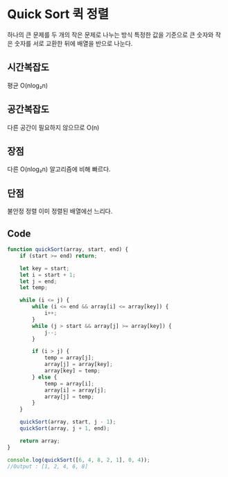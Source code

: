 # Quick Sort 퀵 정렬
하나의 큰 문제를 두 개의 작은 문제로 나누는 방식
특정한 값을 기준으로 큰 숫자와 작은 숫자를 서로 교환한 뒤에 배열을 반으로 나눈다.

## 시간복잡도
평균 O(nlog₂n)

## 공간복잡도
다른 공간이 필요하지 않으므로 O(n)

## 장점
다른 O(nlog₂n) 알고리즘에 비해 빠르다.

## 단점
불안정 정렬
이미 정렬된 배열에선 느리다.

## Code
```js
function quickSort(array, start, end) {
    if (start >= end) return;

    let key = start;
    let i = start + 1;
    let j = end;
    let temp;

    while (i <= j) {
        while (i <= end && array[i] <= array[key]) {
            i++;
        }
        while (j > start && array[j] >= array[key]) {
            j--;
        }

        if (i > j) {
            temp = array[j];
            array[j] = array[key];
            array[key] = temp;
        } else {
            temp = array[i];
            array[i] = array[j];
            array[j] = temp;
        }
    }

    quickSort(array, start, j - 1);
    quickSort(array, j + 1, end);

    return array;
}

console.log(quickSort([6, 4, 8, 2, 1], 0, 4));
//Output : [1, 2, 4, 6, 8]
```